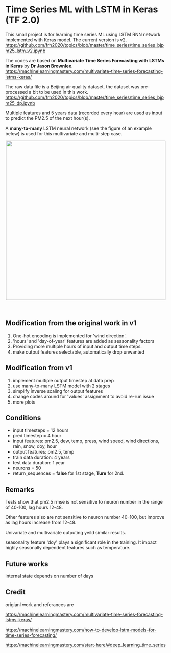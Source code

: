 # **Time Series ML with LSTM in Keras (TF 2.0)**

This small project is for learning time series ML using LSTM RNN network implemented with Keras model. The current version is v2. https://github.com/frh2020/topics/blob/master/time_series/time_series_bjpm25_lstm_v2.ipynb

The codes are based on **Multivariate Time Series Forecasting with LSTMs in Keras** by **Dr Jason Brownlee**.  https://machinelearningmastery.com/multivariate-time-series-forecasting-lstms-keras/

The raw data file is a Beijing air quality dataset. the dataset was pre-processed a bit to be used in this work. https://github.com/frh2020/topics/blob/master/time_series/time_series_bjpm25_dp.ipynb

Multiple features and 5 years data (recorded every hour) are used as input to predict the PM2.5 of the next hour(s).

A **many-to-many** LSTM neural network (see the figure of an example below) is used for this multivariate and multi-step case.

<p align="center">
<img src="https://drive.google.com/uc?id=159QK2H7IM282u97kQRqmqNxQkVThdoIR" width="500" >
</p>
<br />

## Modification from the original work in v1

1.   One-hot encoding is implemented for 'wind direction'.
2.   'hours' and 'day-of-year' features are added as seasonality factors
3.   Providing more multiple hours of input and output time steps.
4.   make output features selectable, automatically drop unwanted

## Modification from v1

1.   implement multiple output timestep at data prep
2.   use many-to-many LSTM model with 2 stages
3.   simplify inverse scaling for output features
4.   change codes around for 'values' assignment to avoid re-run issue 
5.   more plots

## Conditions


*   input timesteps = 12 hours
*   pred timestep = 4 hour
*   input features: pm2.5, dew, temp, press, wind speed, wind directions, rain, snow, doy, hour
*   output features: pm2.5, temp
*   train data duration: 4 years
*   test data duration: 1 year
*   neurons = 50
*   return_sequences = **false**  for 1st stage, **Ture** for 2nd.

## Remarks
Tests show that pm2.5 rmse is not sensitive to neuron number in the range of 40-100, lag hours 12-48.

Other features also are not sensitive to neuron number 40-100, but improve as lag hours increase from 12-48.

Univariate and multivariate outputing yeild similar results.

seasonality feature 'doy' plays a significant role in the training. It impact highly seasonally dependent features such as temperature.

## Future works
internal state depends on number of days

## Credit
origianl work and referances are 

https://machinelearningmastery.com/multivariate-time-series-forecasting-lstms-keras/

https://machinelearningmastery.com/how-to-develop-lstm-models-for-time-series-forecasting/

https://machinelearningmastery.com/start-here/#deep_learning_time_series

